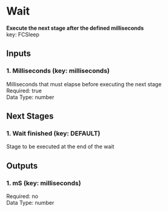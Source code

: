 # Wait  
**Execute the next stage after the defined milliseconds**  
key: FCSleep  
## Inputs  
### 1. Milliseconds (key: milliseconds)  
Milliseconds that must elapse before executing the next stage  
Required: true  
Data Type: number   
## Next Stages  
### 1. Wait finished (key: DEFAULT)  
Stage to be executed at the end of the wait  
## Outputs  
### 1. mS (key: milliseconds)  
  
Required: no  
Data Type: number 